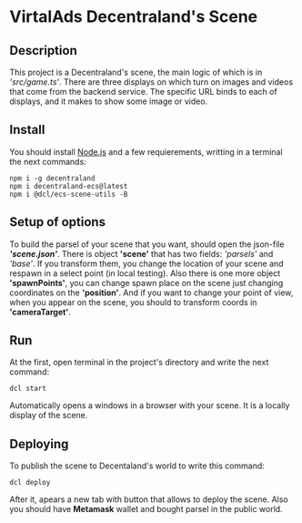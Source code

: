 # VirtalAds Decentraland's Scene

## Description

This project is a Decentraland's scene, the main logic of which is in *'src/game.ts'*. There are three displays on which turn on images and videos that come from the backend service. The specific URL binds to each of displays, and it makes to show some image or video.

## Install

You should install [Node.js](https://nodejs.org/en/) and a few requierements, writting in a terminal the next commands:

```console
npm i -g decentraland 
npm i decentraland-ecs@latest
npm i @dcl/ecs-scene-utils -B
```

## Setup of options

To build the parsel of your scene that you want, should open the json-file ***'scene.json'***. There is object **'scene'** that has two fields: *'parsels'* and *'base'*. If you transform them, you change the location of your scene and respawn in a select point (in local testing). Also there is one more object **'spawnPoints'**, you can change spawn place on the scene just changing coordinates on the **'position'**. And if you want to change your point of view, when you appear on the scene, you should to transform coords in **'cameraTarget'**.

## Run

At the first, open terminal in the project's directory and write the next command:

```console
dcl start
```

Automatically opens a windows in a browser with your scene. It is a locally display of the scene.

## Deploying

To publish the scene to Decentaland's world to write this command:

```console
dcl deploy
```

After it, apears a new tab with button that allows to deploy the scene. Also you should have **Metamask** wallet and bought parsel in the public world.
